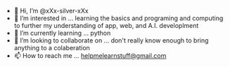 - 👋 Hi, I’m @xXx-silver-xXx
- 👀 I’m interested in ... learning the basics and programing and computing to further my understanding of app, web, and A.I. developlment 
- 🌱 I’m currently learning ... python
- 💞️ I’m looking to collaborate on ... don't really know enough to bring anything to a colaberation 
- 📫 How to reach me ... helpmelearnstuff@gmail.com


<!---
xXx-silver-xXx/xXx-silver-xXx is a ✨ special ✨ repository because its `README.md` (this file) appears on your GitHub profile.
You can click the Preview link to take a look at your changes.
--->
